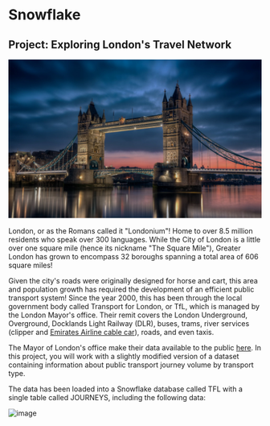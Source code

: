 # Snowflake

## Project: Exploring London's Travel Network

![tower bridge](London.jpg)

London, or as the Romans called it "Londonium"! Home to over 8.5 million residents who speak over 300 languages. While the City of London is a little over one square mile (hence its nickname "The Square Mile"), Greater London has grown to encompass 32 boroughs spanning a total area of 606 square miles!

Given the city's roads were originally designed for horse and cart, this area and population growth has required the development of an efficient public transport system! Since the year 2000, this has been through the local government body called Transport for London, or TfL, which is managed by the London Mayor's office. Their remit covers the London Underground, Overground, Docklands Light Railway (DLR), buses, trams, river services (clipper and [Emirates Airline cable car](https://en.wikipedia.org/wiki/London_cable_car)), roads, and even taxis.

The Mayor of London's office make their data available to the public [here](https://data.london.gov.uk/dataset). In this project, you will work with a slightly modified version of a dataset containing information about public transport journey volume by transport type.

The data has been loaded into a Snowflake database called TFL with a single table called JOURNEYS, including the following data:

<img width="671" alt="image" src="https://github.com/user-attachments/assets/a413c304-3499-4732-8566-db1efd480520" />
